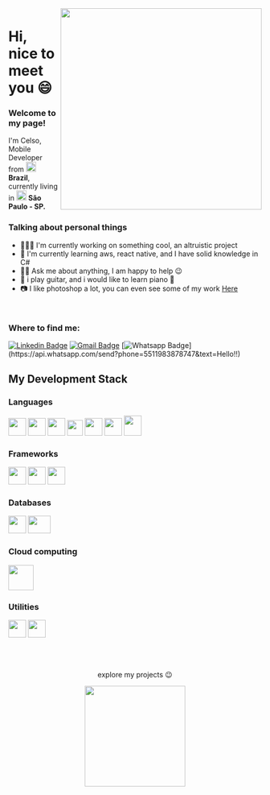 <img align="right" width="400" height="400" src="https://raw.githubusercontent.com/urielcaire/aprendamd/master/imgs/solaire.gif">

<h1>Hi, nice to meet you 😄</h1> 

<h3>Welcome to my page!</h3>
<p>I'm Celso, Mobile Developer from <img src="https://cdn.countryflags.com/thumbs/brazil/flag-round-250.png" width=20 height=20> <b>Brazil</b>, 
currently living in <img src="https://upload.wikimedia.org/wikipedia/commons/thumb/1/1a/Bras%C3%A3o_do_estado_de_S%C3%A3o_Paulo.svg/1200px-Bras%C3%A3o_do_estado_de_S%C3%A3o_Paulo.svg.png" width=20 height=20> <b>São Paulo - SP.</b></p>

<h3>Talking about personal things</h3>
<ul>
  <li>👨🏻‍💻 I'm currently working on something cool, an altruistic project</li>
  <li>🌱 I'm currently learning aws, react native, and I have solid knowledge in C# </li>
  <li>🧏🏼 Ask me about anything, I am happy to help 😉</li>
  <li>🎸 i play guitar, and i would like to learn piano 🎹</li>
  <li>📷 I like photoshop a lot, you can even see some of my work <a href="https://www.deviantart.com/nearghale">Here</a></li>
</ul>
</br>

<h3>Where to find me:</h3>

  [![Linkedin Badge](https://img.shields.io/badge/-LinkedIn-blue?style=flat-square&logo=Linkedin&logoColor=white&link=https://www.linkedin.com/in/celsoavelinoaraujo/)](https://www.linkedin.com/in/celsoavelinoaraujo/)
   [![Gmail Badge](https://img.shields.io/badge/-Gmail-c14438?style=flat-square&logo=Gmail&logoColor=white&link=mailto:celsodeveloper13@gmail.com&link=mailto:celsodeveloper13@gmail.com)](mailto:celsodeveloper13@gmail.com)
   [![Whatsapp Badge](https://img.shields.io/badge/-Whatsapp-4CA143?style=flat-square&labelColor=4CA143&logo=whatsapp&logoColor=white&link=https://api.whatsapp.com/send?phone=5511983878747&text=Hello!)](https://api.whatsapp.com/send?phone=5511983878747&text=Hello!!)
   
<h2>My Development Stack</h2>
   
<h3>Languages</h3>
<p>
<code><img src="https://cdn.iconscout.com/icon/free/png-512/c-programming-569564.png" width=35 height=35/></code>
<code><img src="https://cdn.iconscout.com/icon/free/png-512/csharp-1-1175241.png" width=35 height=35/></code>
<code><img src="https://pcodinomebzero.neocities.org/Imagens/javascript1.png" width=35 height=35/></code>
<code><img src="https://miro.medium.com/max/816/1*mn6bOs7s6Qbao15PMNRyOA.png" width=31 height=31/></code>
<code><img src="https://images.vexels.com/media/users/3/166401/isolated/preview/b82aa7ac3f736dd78570dd3fa3fa9e24-iacute-cone-da-linguagem-de-programa-ccedil-atilde-o-java-by-vexels.png" width=35 height=35/></code>
<code><img src="https://image.flaticon.com/icons/png/512/732/732212.png" width=35 height=35/></code>
<code><img src="https://cdn.iconscout.com/icon/free/png-256/css-118-569410.png" width=35 height=40/></p></code>

<h3>Frameworks</h3>
<p>
<code><img src="https://appmasters.io/static/react-47ce6e77f039020ee2e76a10c1e988e9.png" width=35 height=35/></code>
<code><img src="https://upload.wikimedia.org/wikipedia/commons/thumb/e/ee/.NET_Core_Logo.svg/1200px-.NET_Core_Logo.svg.png" width=35 height=35/></code>
<code><img src="https://icons-for-free.com/iconfiles/png/512/vscode+icons+type+gatsby-1324451302683869391.png" width=35 height=35/></code>

</p> 

<h3>Databases</h3>
 <p>
  <code><img src="https://img.icons8.com/color/452/mongodb.png" width=35 height=35 /></code>
<code><img src="https://img.icons8.com/color/452/microsoft-sql-server.png" width=45 height=35 /></code>
</p>

<h3>Cloud computing</h3>
 <p>
<code><img src="https://futurumresearch.com/wp-content/uploads/2020/01/aws-logo.png" width=50 height=50 /></code>
</p>
  
<h3>Utilities</h3>
 <p>
<code><img src="https://seeklogo.com/images/P/postman-logo-F43375A2EB-seeklogo.com.png" width=35 height=35 /></code>
<code><img src="https://icons.iconarchive.com/icons/papirus-team/papirus-apps/512/insomnia-icon.png" width=35 height=35 /></code>
</p>

</br>
</br>

<p align="center">
explore my projects 😉
</p>
 

<p align="center">
  <img width="200" height="200" src="https://media3.giphy.com/media/ZCHGgJc3zKM3w7Ds8l/giphy.gif?cid=ecf05e479bba78ab8497a56c806d9826181959ed57ac933d&rid=giphy.gif" />
</p>
